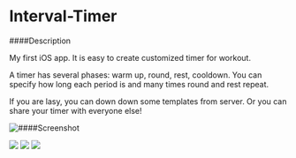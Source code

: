 Interval-Timer
==============
####Description

My first iOS app. It is easy to create customized timer for workout. 

A timer has several phases: warm up, round, rest, cooldown. You can specify how long each period is and many times round and rest repeat.

If you are lasy, you can down down some templates from server. Or you can share your timer with everyone else!

####Screenshot
<img style="float: left" src="https://is2-ssl.mzstatic.com/image/thumb/Purple3/v4/f5/e7/a8/f5e7a814-2dea-b562-bb16-8302472a8538/pr_source.png/500x500bb-80.png"/>

<img src="https://is3-ssl.mzstatic.com/image/thumb/Purple3/v4/de/55/5c/de555ca3-8bc3-b3c6-74a7-d3102405ec08/pr_source.png/500x500bb-80.png"/>

<img src="https://is3-ssl.mzstatic.com/image/thumb/Purple5/v4/50/3e/04/503e04c8-2e43-9818-5f12-3a1f5c0862cd/pr_source.png/500x500bb-80.png"/>

<img src="https://is1-ssl.mzstatic.com/image/thumb/Purple3/v4/06/1f/80/061f80e4-9e6a-f1f3-71f7-38e10b31f3c8/pr_source.png/500x500bb-80.png"/>

